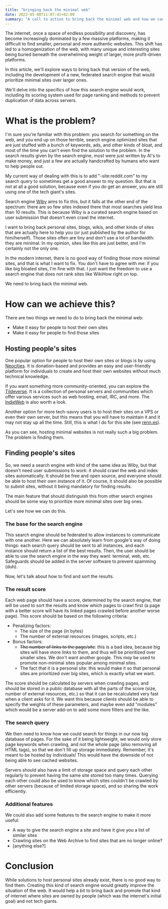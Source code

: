 ```yaml
---
title: "bringing back the minimal web"
date: 2023-05-08T11:07:41+02:00
summary: "A call to action to bring back the minimal web and how we can achieve it"
---
```


The internet, once a space of endless possibility and discovery, has become increasingly dominated by a few massive platforms, making it difficult to find smaller, personal and more authentic websites. This shift has led to a homogenization of the web, with many unique and interesting sites being buried beneath the overwhelming weight of larger, more profit-driven platforms.

In this article, we'll explore ways to bring back that version of the web, including the development of a new, federated search engine that would prioritize minimal sites over larger ones.

We'll delve into the specifics of how this search engine would work, including its scoring system used for page ranking and methods to prevent duplication of data across servers.

# What is the problem?

I'm sure you're familiar with this problem: you search for something on the web, and you end up on those terrible, search engine optimized sites that are just stuffed with a bunch of keywords, ads, and other kinds of bloat, and most of the time you can't even find the solution to the problem. In the search results given by the search engine, most were just written by AI's to make money, and just a few are actually handcrafted by humans who want to help people out.

My current way of dealing with this is to add "-site:reddit.com" to my search query to sometimes get a good answer to my question. But that is not at all a good solution, because even if you do get an answer, you are still using one of the tech giant's sites.

Search engine [Wiby](https://wiby.me) aims to fix this, but it falls at the other end of the spectrum: there are so few sites indexed there that most searches yield less than 10 results. This is because Wiby is a curated search engine based on user submission that doesn't even crawl the internet.

I want to bring back personal sites, blogs, wikis, and other kinds of sites that are actually here to help you (or just published by the author for him/herself). Those sites often are tiny and don't use a lot of bandwidth: they are minimal. In my opinion, sites like this are just better, and I'm certainly not the only one.

In the modern internet, there is no good way of finding those more minimal sites, and that is what I want to fix. You don't have to agree with me: if you like big bloated sites, I'm fine with that. I just want the freedom to use a search engine that does not rank sites like WikiHow right on top.

We need to bring back the minimal web.

# How can we achieve this?

There are two things we need to do to bring back the minimal web:
- Make it easy for people to host their own sites
- Make it easy for people to find those sites

## Hosting people's sites

One popular option for people to host their own sites or blogs is by using [Neocities](https://neocities.org/). It is donation-based and provides an easy and user-friendly platform for individuals to create and host their own websites without much technical knowledge.

If you want something more community-oriented, you can explore the [Tildeverse](https://tildeverse.org). It is a collection of personal servers and communities which offer various services such as web hosting, email, IRC, and more. The [IndieWeb](https://indieweb.org/) is also worth a look. 

Another option for more tech-savvy users is to host their sites on a VPS or even their own server, but this means that you will have to maintain it and it may not stay up all the time. Still, this is what I do for this site (see [renn.es](https://renn.es)).

As you can see, hosting minimal websites is not really such a big problem. The problem is finding them.

## Finding people's sites

So, we need a search engine with kind of the same idea as Wiby, but that doesn't need user submissions to work: it should crawl the web and index sites automatically. It should be free and open source, and everyone should be able to host their own instance of it. Of course, it should also be possible to submit sites, without it being mandatory for finding results.

The main feature that should distinguish this from other search engines should be some way to prioritize more minimal sites over big ones.

Let's see how we can do this.

### The base for the search engine

This search engine should be federated to allow instances to communicate with one another. Here we can absolutely learn from google's way of doing things: each search query should be sent to all instances, and each instance should return a list of the best results. Then, the user should be able to use the search engine in the way they want: terminal, web, etc. Safeguards should be added in the server software to prevent spamming (duh).

Now, let's talk about how to find and sort the results.

### The result score

Each web page should have a score, determined by the search engine, that will be used to sort the results and know which pages to crawl first (a page with a better score will have its linked pages crawled before another worse page). This score should be based on the following criteria:
- Penalizing factors:
    - The size of the page (in bytes)
    - The number of external resources (images, scripts, etc.)
- Bonus factors:
    - ~~The number of links to the page/site~~: this is a bad idea, because big sites will have more links to them, and thus will be prioritized over smaller sites. We don't want another google. This *may* be used to promote non-minimal sites popular among minimal sites.
    - The fact that it is a personal site: this would make it so that personal sites are prioritized over big sites, which is exactly what we want.

The score should be calculated by servers when crawling pages, and should be stored in a public database with all the parts of the score (size, number of external resources, etc.) so that it can be recalculated very fast when a client asks for it. We want this because clients should be able to specify the weights of these parameters, and maybe even add "modules" which would be a server add-on to add some more filters and the like.

### The search query

We then need to know how we could search for things in our now big database of pages. For the sake of it being lightweight, we would only store page keywords when crawling, and not the whole page (also removing all HTML tags), so that we don't fill up storage immediately. Remember, it's meant to be hosted by individuals! This would have the downside of not being able to see cached websites.

Servers should also have a limit of storage space and query each other regularly to prevent having the same site stored too many times. Querying each other could also be used to know which sites couldn't be crawled by other servers (because of limited storage space), and so sharing the work efficiently.

### Additional features

We could also add some features to the search engine to make it more useful:
- A way to give the search engine a site and have it give you a list of similar sites
- Crawling sites on the Web Archive to find sites that are no longer online?
- [anything else?]

# Conclusion

While solutions to host personal sites already exist, there is no good way to find them. Creating this kind of search engine would greatly improve the situation of the web. It would help a bit to bring back and promote that kind of internet where sites are owned by people (which was the internet's initial goal) and not tech giants.
